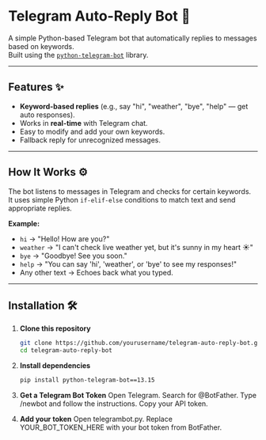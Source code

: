 # Telegram Auto-Reply Bot 🤖

A simple Python-based Telegram bot that automatically replies to messages based on keywords.  
Built using the [`python-telegram-bot`](https://python-telegram-bot.org) library.

---

## Features ✨
- **Keyword-based replies** (e.g., say "hi", "weather", "bye", "help" — get auto responses).
- Works in **real-time** with Telegram chat.
- Easy to modify and add your own keywords.
- Fallback reply for unrecognized messages.

---

## How It Works ⚙️
The bot listens to messages in Telegram and checks for certain keywords.  
It uses simple Python `if-elif-else` conditions to match text and send appropriate replies.

**Example:**
- `hi` → "Hello! How are you?"
- `weather` → "I can't check live weather yet, but it's sunny in my heart ☀️"
- `bye` → "Goodbye! See you soon."
- `help` → "You can say 'hi', 'weather', or 'bye' to see my responses!"
- Any other text → Echoes back what you typed.

---

## Installation 🛠️

1. **Clone this repository**
     ```bash
     git clone https://github.com/yourusername/telegram-auto-reply-bot.git
     cd telegram-auto-reply-bot
   
2. **Install dependencies**
    ```bash
    pip install python-telegram-bot==13.15
3. **Get a Telegram Bot Token**
    Open Telegram.
    Search for @BotFather.
    Type /newbot and follow the instructions.
    Copy your API token.

4. **Add your token**
    Open telegrambot.py.
    Replace YOUR_BOT_TOKEN_HERE with your bot token from BotFather.
